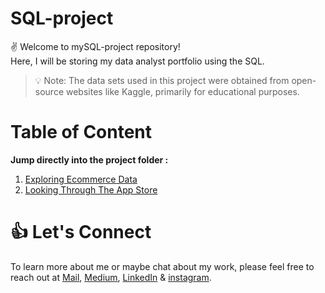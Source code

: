 # SQL-project
:v: Welcome to mySQL-project repository! <br> 
Here, I will be storing my data analyst portfolio using the SQL.


> :bulb: Note: The data sets used in this project were obtained from open-source websites like Kaggle, primarily for educational purposes.

# Table of Content
**Jump directly into the project folder :**
1. [Exploring Ecommerce Data](https://github.com/nirfana/SQL-project/tree/master/1.%20Exploring%20Ecommerce%20Data)
2. [Looking Through The App Store](https://github.com/nirfana/SQL-project/tree/master/2.%20Looking%20Through%20The%20App%20Store)

# :+1: Let's Connect
To learn more about me or maybe chat about my work, please feel free to reach out at [Mail](mailto:devi.nirfana@outlook.com), [Medium](https://medium.com/@devinirfana), [LinkedIn](https://www.linkedin.com/in/devinirfana/) & [instagram](https://www.instagram.com/nate.ipynb/).
